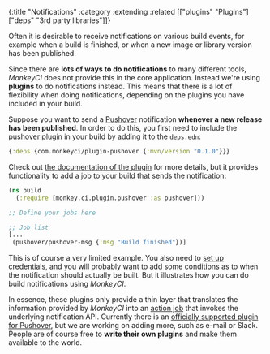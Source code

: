 {:title "Notifications"
 :category :extending
 :related [["plugins" "Plugins"]
           ["deps" "3rd party libraries"]]}

Often it is desirable to receive notifications on various build events, for example
when a build is finished, or when a new image or library version has been published.

Since there are **lots of ways to do notifications** to many different tools, *MonkeyCI*
does not provide this in the core application.  Instead we're using **plugins** to do
notifications instead.  This means that there is a lot of flexibility when doing
notifications, depending on the plugins you have included in your build.

Suppose you want to send a [Pushover](https://pushover.net) notification **whenever
a new release has been published**.  In order to do this, you first need to include
the [pushover plugin](https://github.com/monkey-projects/plugin-pushover.git) in
your build by adding it to the `deps.edn`:

```clojure
{:deps {com.monkeyci/plugin-pushover {:mvn/version "0.1.0"}}}
```

Check out [the documentation of the plugin](https://github.com/monkey-projects/plugin-pushover)
for more details, but it provides functionality to add a job to your build that sends
the notification:

```clojure
(ns build
  (:require [monkey.ci.plugin.pushover :as pushover]))

;; Define your jobs here

;; Job list
[...
 (pushover/pushover-msg {:msg "Build finished"})]
```

This is of course a very limited example.  You also need to [set up credentials](params),
and you will probably want to add some [conditions](conditions) as to when the
notification should actually be built.  But it illustrates how you can do build notifications
using *MonkeyCI*.

In essence, these plugins only provide a thin layer that translates the information
provided by *MonkeyCI* into an [action job](jobs) that invokes the underlying notification
API.  Currently there is an [officially supported plugin for
Pushover](https://github.com/monkey-projects/plugin-pushover),
but we are working on adding more, such as e-mail or Slack.  People are of course free to
**write their own plugins** and make them available to the world.